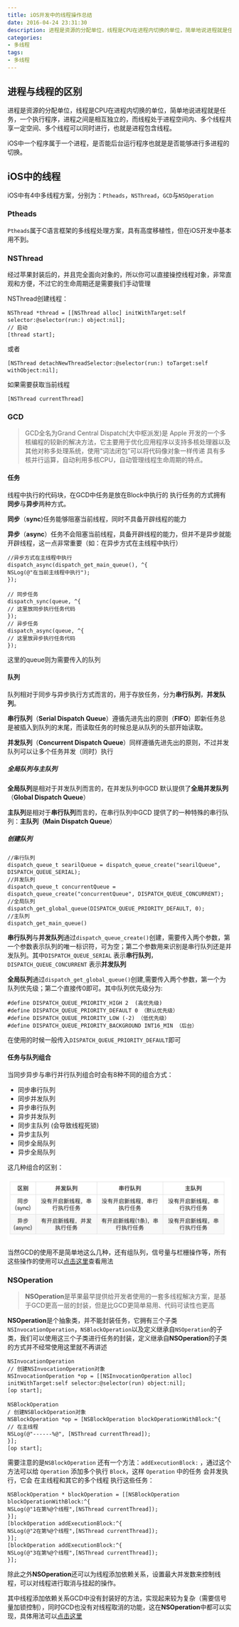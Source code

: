 ```yaml
---
title: iOS开发中的线程操作总结
date: 2016-04-24 23:31:30
description: 进程是资源的分配单位，线程是CPU在进程内切换的单位，简单地说进程就是任务，一个执行程序，进程之间是相互独立的，而线程处于进程空间内、多个线程共享一定空间、多个线程可以同时进行，也就是进程包含线程
categories:
- 多线程
tags:
- 多线程
---
```


## 进程与线程的区别

进程是资源的分配单位，线程是CPU在进程内切换的单位，简单地说进程就是任务，一个执行程序，进程之间是相互独立的，而线程处于进程空间内、多个线程共享一定空间、多个线程可以同时进行，也就是进程包含线程。

iOS中一个程序属于一个进程，是否能后台运行程序也就是是否能够进行多进程的切换。

## iOS中的线程

iOS中有4中多线程方案，分别为：`Ptheads`，`NSThread`，`GCD`与`NSOperation`

### Ptheads

`Ptheads`属于C语言框架的多线程处理方案，具有高度移植性，但在iOS开发中基本用不到。

### NSThread

经过苹果封装后的，并且完全面向对象的，所以你可以直接操控线程对象，非常直观和方便，不过它的生命周期还是需要我们手动管理

NSThread创建线程：
```
NSThread *thread = [[NSThread alloc] initWithTarget:self selector:@selector(run:) object:nil];
// 启动
[thread start];
```
或者
```
[NSThread detachNewThreadSelector:@selector(run:) toTarget:self withObject:nil];
```
如果需要获取当前线程
```
[NSThread currentThread]
```
### GCD
>GCD全名为Grand Central Dispatch(大中枢派发)是 Apple 开发的一个多核编程的较新的解决方法，它主要用于优化应用程序以支持多核处理器以及其他对称多处理系统，使用“词法闭包”可以将代码像对象一样传递
具有多核并行运算，自动利用多核CPU，自动管理线程生命周期的特点。

#### 任务

线程中执行的代码块，在GCD中任务是放在Block中执行的
执行任务的方式拥有**同步**与**异步**两种方式。

**同步**（**sync**)任务能够阻塞当前线程，同时不具备开辟线程的能力

**异步**（**async**）任务不会阻塞当前线程，具备开辟线程的能力，但并不是异步就能开辟线程，这一点非常重要（如：在异步方式在主线程中执行）
```
//异步方式在主线程中执行
dispatch_async(dispatch_get_main_queue(), ^{
NSLog(@"在当前主线程中执行");
});

// 同步任务
dispatch_sync(queue, ^{
// 这里放同步执行任务代码
});
// 异步任务
dispatch_async(queue, ^{
// 这里放异步执行任务代码
});
```
这里的queue则为需要传入的队列

#### 队列

队列相对于同步与异步执行方式而言的，用于存放任务，分为**串行队列**，**并发队列**。

**串行队列**（**Serial Dispatch Queue**）遵循先进先出的原则（**FIFO**）即新任务总是被插入到队列的末尾，而读取任务的时候总是从队列的头部开始读取。

**并发队列**（**Concurrent Dispatch Queue**）同样遵循先进先出的原则，不过并发队列可以让多个任务并发（同时）执行

##### 全局队列与主队列

**全局队列**是相对于并发队列而言的，在并发队列中GCD 默认提供了**全局并发队列**（**Global Dispatch Queue**）

**主队列**是相对于**串行队列**而言的，在串行队列中GCD 提供了的一种特殊的串行队列：**主队列（Main Dispatch Queue**）

##### 创建队列
```
//串行队列
dispatch_queue_t searilQueue = dispatch_queue_create("searilQueue", DISPATCH_QUEUE_SERIAL);
//并发队列
dispatch_queue_t concurrentQueue = dispatch_queue_create("concurrentQueue", DISPATCH_QUEUE_CONCURRENT);
//全局队列
dispatch_get_global_queue(DISPATCH_QUEUE_PRIORITY_DEFAULT, 0);
//主队列
dispatch_get_main_queue()
```
**串行队列**与**并发队列**通过`dispatch_queue_create()`创建，需要传入两个参数，第一个参数表示队列的唯一标识符，可为空；第二个参数用来识别是串行队列还是并发队列。其中`DISPATCH_QUEUE_SERIAL` 表示**串行队列**，`DISPATCH_QUEUE_CONCURRENT` 表示**并发队列**

**全局队列**通过`dispatch_get_global_queue()`创建,需要传入两个参数，第一个为队列优先级；第二个直接传0即可。其中队列优先级分为:
```
#define DISPATCH_QUEUE_PRIORITY_HIGH 2  (高优先级)
#define DISPATCH_QUEUE_PRIORITY_DEFAULT 0 （默认优先级）
#define DISPATCH_QUEUE_PRIORITY_LOW (-2) （低优先级）
#define DISPATCH_QUEUE_PRIORITY_BACKGROUND INT16_MIN （后台）
```
在使用的时候一般传入`DISPATCH_QUEUE_PRIORITY_DEFAULT`即可

#### 任务与队列组合

当同步异步与串行并行队列组合时会有8种不同的组合方式：

* 同步串行队列
* 同步并发队列
* 异步串行队列
* 异步并发队列
* 同步主队列 (会导致线程死锁)
* 异步主队列
* 同步全局队列
* 异步全局队列

这几种组合的区别：

![png1](/assets/images/xccz1.jpg)

当然GCD的使用不是简单地这么几种，还有组队列，信号量与栏栅操作等，所有这些操作的使用可以[点击这里](https://github.com/nuanqing/FJMultithreadDemo)查看用法

### NSOperation
>**NSOperation**是苹果最早提供给开发者使用的一套多线程解决方案，是基于GCD更高一层的封装，但是比GCD更简单易用、代码可读性也更高

**NSOperation**是个抽象类，并不能封装任务，它拥有三个子类`NSInvocationOperation`，`NSBlockOperation`以及定义继承自`NSOperation`的子类，我们可以使用这三个子类进行任务的封装，定义继承自**NSOperation**的子类的方式并不经常使用这里就不再讲述
```
NSInvocationOperation
// 创建NSInvocationOperation对象
NSInvocationOperation *op = [[NSInvocationOperation alloc] initWithTarget:self selector:@selector(run) object:nil];
[op start];

NSBlockOperation
/ 创建NSBlockOperation对象
NSBlockOperation *op = [NSBlockOperation blockOperationWithBlock:^{
// 在主线程
NSLog(@"------%@", [NSThread currentThread]);
}];
[op start];
```
需要注意的是`NSBlockOperation` 还有一个方法：`addExecutionBlock:` ，通过这个方法可以给 `Operation` 添加多个执行 `Block`，这样 `Operation` 中的任务 会并发执行，它会 在主线程和其它的多个线程 执行这些任务：
```
NSBlockOperation * blockOperation = [[NSBlockOperation
blockOperationWithBlock:^{
NSLog(@"1在第%@个线程",[NSThread currentThread]);
}];
[blockOperation addExecutionBlock:^{
NSLog(@"2在第%@个线程",[NSThread currentThread]);
}];
[blockOperation addExecutionBlock:^{
NSLog(@"3在第%@个线程",[NSThread currentThread]);
}];
```
除此之外**NSOperation**还可以为线程添加依赖关系，设置最大并发数来控制线程，可以对线程进行取消与挂起的操作。

其中线程添加依赖关系GCD中没有封装好的方法，实现起来较为复杂（需要信号量加锁控制），同时GCD也没有对线程取消的功能，这在**NSOperation**中都可以实现，具体用法可以[点击这里](https://github.com/nuanqing/FJMultithreadDemo)

